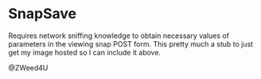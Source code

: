 # SnapSave  
[logo]: https://github.com/zweed4u/SnapSave/blob/master/snap.png "@ZWeed4U"  
Requires network sniffing knowledge to obtain necessary values of parameters in the viewing snap POST form. This pretty much a stub to just get my image hosted so I can include it above.   

@ZWeed4U
